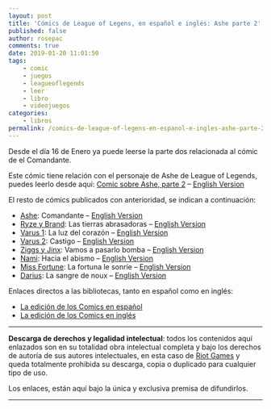 ```yaml
---
layout: post
title: 'Cómics de League of Legens, en español e inglés: Ashe parte 2'
published: false
author: rosepac
comments: true
date: 2019-01-20 11:01:50
tags:
    - comic
    - juegos
    - leagueoflegends
    - leer
    - libro
    - videojuegos
categories:
    - libros
permalink: /comics-de-league-of-legens-en-espanol-e-ingles-ashe-parte-2
---
```

Desde el día 16 de Enero ya puede leerse la parte dos relacionada al cómic de el Comandante.

Este cómic tiene relación con el personaje de Ashe de League of Legends, puedes leerlo desde aquí: [Comic sobre Ashe, parte 2][1] &#8211; [English Version][2]

El resto de cómics publicados con anterioridad, se indican a continuación:

  * [Ashe][3]: Comandante &#8211; [English Version][4] 
  * [Ryze y Brand][5]: Las tierras abrasadoras &#8211; [English Version][6]
  * [Varus 1][7]: La luz del corazón &#8211; [English Version][8]
  * [Varus 2][9]: Castigo &#8211; [English Version][10] 
  * [Ziggs y Jinx][11]: Vamos a pasarlo bomba &#8211; [English Version][12]
  * [Nami][13]: Hacia el abismo &#8211; [English Version][14]
  * [Miss Fortune][15]: La fortuna le sonríe &#8211; [English Version][16]
  * [Darius][17]: La sangre de noux &#8211; [English Version][18]

Enlaces directos a las bibliotecas, tanto en español como en inglés:

  * [La edición de los Comics en español][19]
  * [La edición de los Comics en inglés][20]

* * *

**Descarga de derechos y legalidad intelectual**: todos los contenidos aquí enlazados son en su totalidad obra intelectual completa y bajo los derechos de autoría de sus autores intelectuales, en esta caso de [Riot Games][21] y queda totalmente prohibida su descarga, copia o duplicado para cualquier tipo de uso.
  
Los enlaces, están aquí bajo la única y exclusiva premisa de difundirlos.

* * *

 [1]: https://kutt.it/ashees2
 [2]: https://kutt.it/asheen2
 [3]: https://kutt.it/ashees1
 [4]: https://kutt.it/asheen1
 [5]: https://kutt.it/ryzees
 [6]: https://kutt.it/ryzeen
 [7]: https://kutt.it/varus1
 [8]: https://kutt.it/varusen1
 [9]: https://kutt.it/varus2
 [10]: https://kutt.it/varusen2
 [11]: https://kutt.it/jzes
 [12]: https://kutt.it/jzen
 [13]: https://kutt.it/namies
 [14]: https://kutt.it/namien
 [15]: https://kutt.it/missfortunees
 [16]: https://kutt.it/missfortuneen
 [17]: https://kutt.it/dariuses
 [18]: https://kutt.it/dariusen
 [19]: https://kutt.it/comicsriot
 [20]: https://kutt.it/comicsriotUS
 [21]: https://kutt.it/riotgames